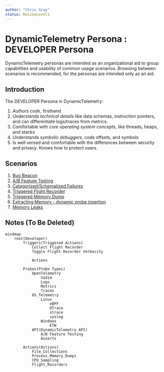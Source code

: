 ```yaml
---
author: "Chris Gray"
status: ReviewLevel1
---
```



# DynamicTelemetry Persona : DEVELOPER Persona

DynamicTelemetry personas are intended as an organizational aid to group
capabilities and usability of common usage scenarios. Browsing between scenarios
 is recommended, for the personas are intended only as an aid.

## Introduction

The DEVELOPER Persona in DynamicTelemetry:

1. *Authors code*, firsthand
1. Understands *technical details* like data schemas, instruction pointers, and
can differentiate logs/traces from metrics.
1. Comfortable with *core operating system concepts*, like threads, heaps, and
stacks
1. Understands *symbolic debuggers*, code offsets, and symbols
1. Is well versed and comfortable with the differences between security and
privacy.  Knows how to protect users.

## Scenarios

1. [Bug Beacon](./PositionPaper.ClearFailuresViaSchema.document.md)
1. [A/B Feature Testing](./PositionPaper.ABTestingWithRichDiagnostics.document.md)
1. [Catagorized/Schematized Failures](./PositionPaper.ClearFailuresViaSchema.document.md)
1. [Triggered Flight Recorder](./PositionPaper.TriggeredFlightRecorder.document.md)
1. [Triggered Memory Dump](./PositionPaper.TriggeredMemoryDump.document.md)
1. [Extracting Memory - dynamic probe insertion](./Scenarios.ExtractingMemoryWithUProbe.document.md)
1. [Memory Leaks](./Scenarios.MemoryLeak.document.md)

## Notes (To Be Deleted)

```mermaid
mindmap
    root(Developer)
        Triggers(Triggered Actions)
            Collect Flight Recorder
            Toggle Flight Recorder Verbocity

            Actions

        Probes(Probe Types)
            OpenTelemetry
                Vadim
                Logs
                Metrics
                Traces
            OS_Telemetry
                Linux
                    eBPF
                    DTrace
                    strace
                    syslog
                Windows
                    ETW
            API(DynamicTelemetry API)
                A/B Feature Testing
                Asserts

        Actions(Actions)
            File_Collections
            Process_Memory_Dumps
            CPU_Sampling
            Flight_Recorders
```
